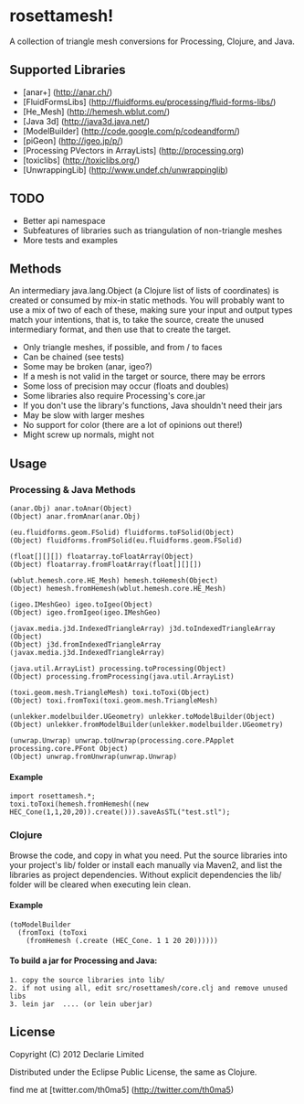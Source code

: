# rosettamesh!

A collection of triangle mesh conversions for Processing, Clojure, and Java.

## Supported Libraries

- [anar+] (http://anar.ch/)
- [FluidFormsLibs] (http://fluidforms.eu/processing/fluid-forms-libs/)
- [He_Mesh] (http://hemesh.wblut.com/)
- [Java 3d] (http://java3d.java.net/)
- [ModelBuilder] (http://code.google.com/p/codeandform/)
- [piGeon] (http://igeo.jp/p/)
- [Processing PVectors in ArrayLists] (http://processing.org)
- [toxiclibs] (http://toxiclibs.org/)
- [UnwrappingLib] (http://www.undef.ch/unwrappinglib)

## TODO

- Better api namespace
- Subfeatures of libraries such as triangulation of non-triangle meshes
- More tests and examples

## Methods

An intermediary java.lang.Object (a Clojure list of lists of coordinates) is
created or consumed by mix-in static methods. You will probably want to
use a mix of two of each of these, making sure your input and output
types match your intentions, that is, to take the source, create the
unused intermediary format, and then use that to create the target.

- Only triangle meshes, if possible, and from / to faces
- Can be chained (see tests)
- Some may be broken (anar, igeo?)
- If a mesh is not valid in the target or source, there may be errors
- Some loss of precision may occur (floats and doubles) 
- Some libraries also require Processing's core.jar
- If you don't use the library's functions, Java shouldn't need their jars
- May be slow with larger meshes
- No support for color (there are a lot of opinions out there!)
- Might screw up normals, might not

## Usage

### Processing & Java Methods

    (anar.Obj) anar.toAnar(Object)
    (Object) anar.fromAnar(anar.Obj)

    (eu.fluidforms.geom.FSolid) fluidforms.toFSolid(Object)
    (Object) fluidforms.fromFSolid(eu.fluidforms.geom.FSolid)

    (float[][][]) floatarray.toFloatArray(Object)
    (Object) floatarray.fromFloatArray(float[][][])

    (wblut.hemesh.core.HE_Mesh) hemesh.toHemesh(Object)
    (Object) hemesh.fromHemesh(wblut.hemesh.core.HE_Mesh)

    (igeo.IMeshGeo) igeo.toIgeo(Object)
    (Object) igeo.fromIgeo(igeo.IMeshGeo)

    (javax.media.j3d.IndexedTriangleArray) j3d.toIndexedTriangleArray (Object)
    (Object) j3d.fromIndexedTriangleArray (javax.media.j3d.IndexedTriangleArray)

    (java.util.ArrayList) processing.toProcessing(Object)
    (Object) processing.fromProcessing(java.util.ArrayList)

    (toxi.geom.mesh.TriangleMesh) toxi.toToxi(Object)
    (Object) toxi.fromToxi(toxi.geom.mesh.TriangleMesh)

    (unlekker.modelbuilder.UGeometry) unlekker.toModelBuilder(Object)
    (Object) unlekker.fromModelBuilder(unlekker.modelbuilder.UGeometry)

    (unwrap.Unwrap) unwrap.toUnwrap(processing.core.PApplet processing.core.PFont Object)
    (Object) unwrap.fromUnwrap(unwrap.Unwrap)

#### Example

    import rosettamesh.*;
    toxi.toToxi(hemesh.fromHemesh((new HEC_Cone(1,1,20,20)).create())).saveAsSTL("test.stl");
    

### Clojure

Browse the code, and copy in what you need. Put the source libraries
into your project's lib/ folder or install each manually via Maven2, and
list the libraries as project dependencies. Without explicit dependencies
the lib/ folder will be cleared when executing lein clean.

#### Example

    (toModelBuilder 
      (fromToxi (toToxi 
        (fromHemesh (.create (HEC_Cone. 1 1 20 20))))))

#### To build a jar for Processing and Java:

    1. copy the source libraries into lib/
    2. if not using all, edit src/rosettamesh/core.clj and remove unused libs
    3. lein jar  .... (or lein uberjar)

## License

Copyright (C) 2012 Declarie Limited

Distributed under the Eclipse Public License, the same as Clojure.

find me at [twitter.com/th0ma5] (http://twitter.com/th0ma5)


